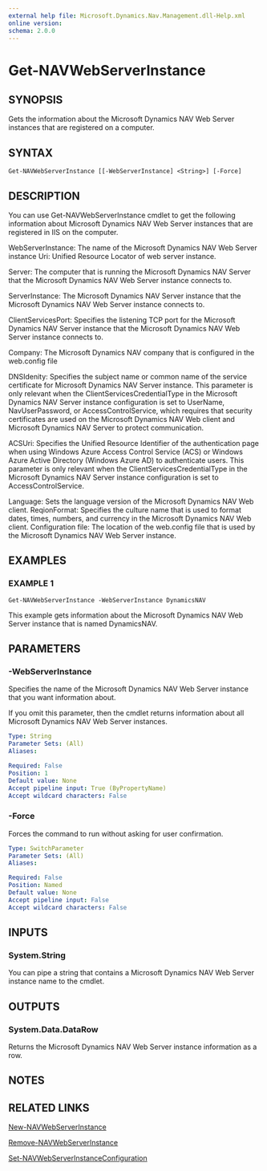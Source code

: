 ```yaml
---
external help file: Microsoft.Dynamics.Nav.Management.dll-Help.xml
online version:
schema: 2.0.0
---
```


# Get-NAVWebServerInstance

## SYNOPSIS
Gets the information about the Microsoft Dynamics NAV Web Server instances that are registered on a computer.

## SYNTAX

```
Get-NAVWebServerInstance [[-WebServerInstance] <String>] [-Force]
```

## DESCRIPTION
You can use Get-NAVWebServerInstance cmdlet to get the following information about Microsoft Dynamics NAV Web Server instances that are registered in IIS on the computer.

WebServerInstance: The name of the Microsoft Dynamics NAV Web Server instance
Uri: Unified Resource Locator of web server instance.

Server: The computer that is running the Microsoft Dynamics NAV Server that the Microsoft Dynamics NAV Web Server instance connects to.

ServerInstance: The Microsoft Dynamics NAV Server instance that the Microsoft Dynamics NAV Web Server instance connects to.

ClientServicesPort: Specifies the listening TCP port for the Microsoft Dynamics NAV Server instance that the Microsoft Dynamics NAV Web Server instance connects to.

Company: The Microsoft Dynamics NAV company that is configured in the web.config file

DNSIdenity: Specifies the subject name or common name of the service certificate for Microsoft Dynamics NAV Server instance. This parameter is only relevant when the ClientServicesCredentialType in the Microsoft Dynamics NAV Server instance configuration is set to UserName, NavUserPassword, or AccessControlService, which requires that security certificates are used on the Microsoft Dynamics NAV Web client and Microsoft Dynamics NAV Server to protect communication.

ACSUri: Specifies the Unified Resource Identifier of the authentication page when using Windows Azure Access Control Service (ACS) or Windows Azure Active Directory (Windows Azure AD) to authenticate users. This parameter is only relevant when the ClientServicesCredentialType in the Microsoft Dynamics NAV Server instance configuration is set to AccessControlService.

Language: Sets the language version of the Microsoft Dynamics NAV Web client.
ReqionFormat: Specifies the culture name that is used to format dates, times, numbers, and currency in the Microsoft Dynamics NAV Web client.
Configuration file: The location of the web.config file that is used by the Microsoft Dynamics NAV Web Server instance.

## EXAMPLES

### EXAMPLE 1
```
Get-NAVWebServerInstance -WebServerInstance DynamicsNAV
```

This example gets information about the Microsoft Dynamics NAV Web Server instance that is named DynamicsNAV.

## PARAMETERS

### -WebServerInstance
Specifies the name of the Microsoft Dynamics NAV Web Server instance that you want information about.

If you omit this parameter, then the cmdlet returns information about all Microsoft Dynamics NAV Web Server instances.

```yaml
Type: String
Parameter Sets: (All)
Aliases:

Required: False
Position: 1
Default value: None
Accept pipeline input: True (ByPropertyName)
Accept wildcard characters: False
```

### -Force
Forces the command to run without asking for user confirmation.

```yaml
Type: SwitchParameter
Parameter Sets: (All)
Aliases:

Required: False
Position: Named
Default value: None
Accept pipeline input: False
Accept wildcard characters: False
```

## INPUTS

### System.String
You can pipe a string that contains a Microsoft Dynamics NAV Web Server instance name to the cmdlet.

## OUTPUTS

### System.Data.DataRow
Returns the Microsoft Dynamics NAV Web Server instance information as a row.

## NOTES
## RELATED LINKS
[New-NAVWebServerInstance](New-NAVWebServerInstance.md)  

[Remove-NAVWebServerInstance](Remove-NAVWebServerInstance.md)  

[Set-NAVWebServerInstanceConfiguration](Set-NAVWebServerInstanceConfiguration.md)  
